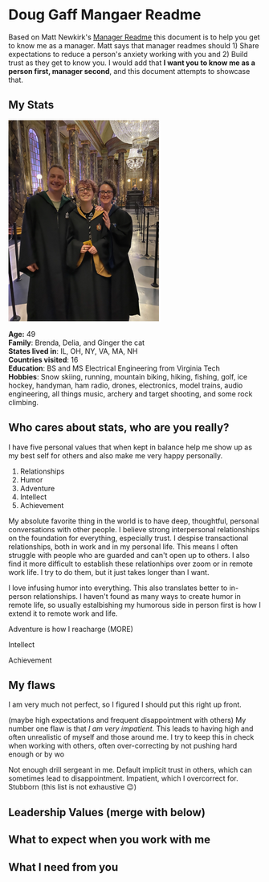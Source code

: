 # Doug Gaff Mangaer Readme

Based on Matt Newkirk's [Manager Readme](https://mattnewkirk.com/2019/01/02/avoiding-mistakes-with-your-manager-readme/) this document is to help you get to know me as a manager. Matt says that manager readmes should 1) Share expectations to reduce a person's anxiety working with you and 2) Build trust as they get to know you. I would add that **I want you to know me as a person first, manager second**, and this document attempts to showcase that.

## My Stats

<img src="IMG_2085.jpeg" width="300" />

**Age:** 49<br/>
**Family**: Brenda, Delia, and Ginger the cat<br/>
**States lived in**: IL, OH, NY, VA, MA, NH<br/>
**Countries visited**: 16<br/>
**Education**: BS and MS Electrical Engineering from Virginia Tech<br/>
**Hobbies**: Snow skiing, running, mountain biking, hiking, fishing, golf, ice hockey, handyman, ham radio, drones, electronics, model trains, audio engineering, all things music, archery and target shooting, and some rock climbing.

## Who cares about stats, who are you really?

I have five personal values that when kept in balance help me show up as my best self for others and also make me very happy personally.

1. Relationships
2. Humor
3. Adventure
4. Intellect
5. Achievement

My absolute favorite thing in the world is to have deep, thoughtful, personal conversations with other people. I believe strong interpersonal relationships on the foundation for everything, especially trust. I despise transactional relationships, both in work and in my personal life. This means I often struggle with people who are guarded and can't open up to others. I also find it more difficult to establish these relationhips over zoom or in remote work life. I try to do them, but it just takes longer than I want.

I love infusing humor into everything. This also translates better to in-person relationships. I haven't found as many ways to create humor in remote life, so usually estalbishing my humorous side in person first is how I extend it to remote work and life.

Adventure is how I reacharge (MORE)

Intellect 

Achievement 

## My flaws

I am very much not perfect, so I figured I should put this right up front. 

(maybe high expectations and frequent disappointment with others)
My number one flaw is that *I am very impatient.* This leads to having high and often unrealistic of myself and those around me. I try to keep this in check when working with others, often over-correcting by not pushing hard enough or by wo

Not enough drill sergeant in me.
Default implicit trust in others, which can sometimes lead to disappointment.
Impatient, which I overcorrect for.
Stubborn
(this list is not exhaustive 😉)

## Leadership Values (merge with below) 

## What to expect when you work with me




## What I need from you

